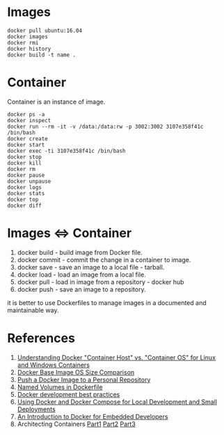 # Images
```
docker pull ubuntu:16.04
docker images
docker rmi
docker history
docker build -t name .
```

# Container
Container is an instance of image.
```
docker ps -a
docker inspect
docker run --rm -it -v /data:/data:rw -p 3002:3002 3107e358f41c /bin/bash
docker create
docker start
docker exec -ti 3107e358f41c /bin/bash
docker stop
docker kill
docker rm
docker pause
docker unpause
docker logs
docker stats
docker top
docker diff
```

# Images <=> Container
1. docker build - build image from Docker file.
2. docker commit - commit the change in a container to image.
3. docker save - save an image to a local file - tarball.
4. docker load - load an image from a local file.
5. docker pull - load in image from a repository - docker hub
6. docker push - save an image to a repository.

it is better to use Dockerfiles to manage images in a documented and maintainable way. 

# References
1. [Understanding Docker "Container Host" vs. "Container OS" for Linux and Windows Containers](http://www.floydhilton.com/docker/2017/03/31/Docker-ContainerHost-vs-ContainerOS-Linux-Windows.html)
2. [Docker Base Image OS Size Comparison](https://www.brianchristner.io/docker-image-base-os-size-comparison/)
3. [Push a Docker Image to a Personal Repository](http://karlcode.owtelse.com/blog/2017/01/25/push-a-docker-image-to-personal-repository/)
4. [Named Volumes in Dockerfile](https://github.com/moby/moby/issues/30647)
5. [Docker development best practices](https://docs.docker.com/develop/dev-best-practices/)
6. [Using Docker and Docker Compose for Local Development and Small Deployments](https://www.codementor.io/jquacinella/docker-and-docker-compose-for-local-development-and-small-deployments-ph4p434gb)
7. [An Introduction to Docker for Embedded Developers](https://blog.feabhas.com/2017/09/introduction-docker-embedded-developers-part-1-getting-started/)
8. Architecting Containers [Part1](https://rhelblog.redhat.com/2015/07/29/architecting-containers-part-1-user-space-vs-kernel-space/) [Part2](https://rhelblog.redhat.com/2015/09/17/architecting-containers-part-2-why-the-user-space-matters-2/) [Part3](https://rhelblog.redhat.com/2015/11/10/architecting-containers-part-3-how-the-user-space-affects-your-application/)
